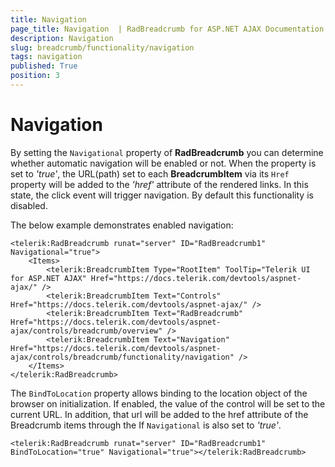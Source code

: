 ```yaml
---
title: Navigation
page_title: Navigation  | RadBreadcrumb for ASP.NET AJAX Documentation
description: Navigation 
slug: breadcrumb/functionality/navigation
tags: navigation
published: True
position: 3
---
```


# Navigation

By setting the `Navigational` property of **RadBreadcrumb** you can determine whether automatic navigation will be enabled or not. When the property is set to *'true'*, the URL(path) set to each **BreadcrumbItem** via its `Href` property  will be added to the *'href'* attribute of the rendered links. In this state, the click event will trigger navigation. By default this functionality is disabled.

The below example demonstrates enabled navigation:

````ASPX
<telerik:RadBreadcrumb runat="server" ID="RadBreadcrumb1" Navigational="true">
    <Items>
        <telerik:BreadcrumbItem Type="RootItem" ToolTip="Telerik UI for ASP.NET AJAX" Href="https://docs.telerik.com/devtools/aspnet-ajax/" />
        <telerik:BreadcrumbItem Text="Controls" Href="https://docs.telerik.com/devtools/aspnet-ajax/" />
        <telerik:BreadcrumbItem Text="RadBreadcrumb" Href="https://docs.telerik.com/devtools/aspnet-ajax/controls/breadcrumb/overview" />
        <telerik:BreadcrumbItem Text="Navigation" Href="https://docs.telerik.com/devtools/aspnet-ajax/controls/breadcrumb/functionality/navigation" />
    </Items>
</telerik:RadBreadcrumb>
````


The `BindToLocation` property allows binding to the location object of the browser on initialization. If enabled, the value of the control will be set to the current URL. In addition, that url will be added to the href attribute of the Breadcrumb items through the If `Navigational` is also set to *'true'*.

````ASPX
<telerik:RadBreadcrumb runat="server" ID="RadBreadcrumb1" BindToLocation="true" Navigational="true"></telerik:RadBreadcrumb>
````

 


